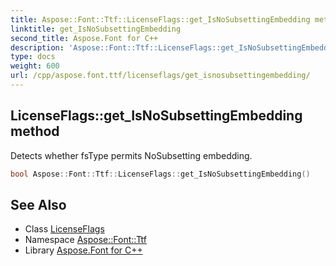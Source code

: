 ```yaml
---
title: Aspose::Font::Ttf::LicenseFlags::get_IsNoSubsettingEmbedding method
linktitle: get_IsNoSubsettingEmbedding
second_title: Aspose.Font for C++
description: 'Aspose::Font::Ttf::LicenseFlags::get_IsNoSubsettingEmbedding method. Detects whether fsType permits NoSubsetting embedding in C++.'
type: docs
weight: 600
url: /cpp/aspose.font.ttf/licenseflags/get_isnosubsettingembedding/
---
```

## LicenseFlags::get_IsNoSubsettingEmbedding method


Detects whether fsType permits NoSubsetting embedding.

```cpp
bool Aspose::Font::Ttf::LicenseFlags::get_IsNoSubsettingEmbedding()
```

## See Also

* Class [LicenseFlags](../)
* Namespace [Aspose::Font::Ttf](../../)
* Library [Aspose.Font for C++](../../../)
